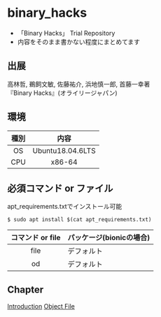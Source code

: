 # binary_hacks
- 「Binary Hacks」 Trial Repository
- 内容をそのまま書かない程度にまとめてます

## 出展
高林哲, 鵜飼文敏, 佐藤祐介, 浜地慎一郎, 首藤一幸著  
『Binary Hacks』(オライリージャパン)

## 環境
|種別|内容|
|:---:|:---:|
|OS|Ubuntu18.04.6LTS|
|CPU|x86-64|

## 必須コマンド or ファイル
apt_requirements.txtでインストール可能
```console
$ sudo apt install $(cat apt_requirements.txt)
```

|コマンド or file|パッケージ(bionicの場合)|
|:---:|:---|
|file|デフォルト|
|od|デフォルト|

## Chapter
[Introduction](./01_Introduction/README.md)
[Object File](./02_ObjectFile/README.md)
